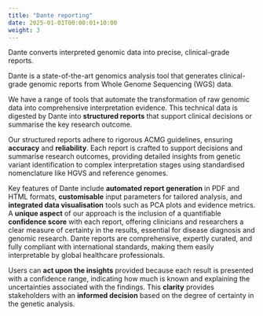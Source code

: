 ```yaml
---
title: "Dante reporting"
date: 2025-01-01T00:00:01+10:00
weight: 3
---
```


Dante converts interpreted genomic data into precise, clinical-grade reports.

<!-- ![Dante reporting](/images/freepik_vectorjuice/ecological-strategy-development-natural-resources-access-ecologists-cartoon-characters_335657-3249.jpg) -->


Dante is a state-of-the-art genomics analysis tool that generates clinical-grade genomic reports from Whole Genome Sequencing (WGS) data. 

We have a range of tools that automate the transformation of raw genomic data into comprehensive interpretation evidence. 
This technical data is digested by Dante into **structured reports** that support clinical decisions or summarise the key research outcome.

Our structured reports adhere to rigorous ACMG guidelines, ensuring **accuracy** and **reliability**.
Each report is crafted to support decisions and summarise research outcomes, providing detailed insights from genetic variant identification to complex interpretation stages using standardised nomenclature like HGVS and reference genomes.

Key features of Dante include **automated report generation** in PDF and HTML formats, **customisable** input parameters for tailored analysis, and **integrated data visualisation** tools such as PCA plots and evidence metrics. 
A **unique aspect** of our approach is the inclusion of a quantifiable **confidence score** with each report, offering clinicians and researchers a clear measure of certainty in the results, essential for disease diagnosis and genomic research.
Dante reports are comprehensive, expertly curated, and fully compliant with international standards, making them easily interpretable by global healthcare professionals. 

Users can **act upon the insights** provided because each result is presented with a confidence range, indicating how much is known and explaining the uncertainties associated with the findings. This **clarity** provides stakeholders with an **informed decision** based on the degree of certainty in the genetic analysis.
